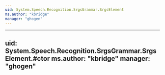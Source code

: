 ```yaml
---
uid: System.Speech.Recognition.SrgsGrammar.SrgsElement
ms.author: "kbridge"
manager: "ghogen"
---
```


---
uid: System.Speech.Recognition.SrgsGrammar.SrgsElement.#ctor
ms.author: "kbridge"
manager: "ghogen"
---

